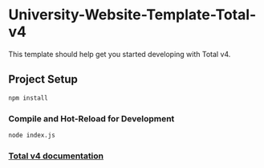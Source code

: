 # University-Website-Template-Total-v4

This template should help get you started developing with Total v4.

## Project Setup

```sh
npm install
```

### Compile and Hot-Reload for Development

```sh
node index.js
```

### [Total v4 documentation](https://docs.totaljs.com/total4/40cfc001mn51c/)
